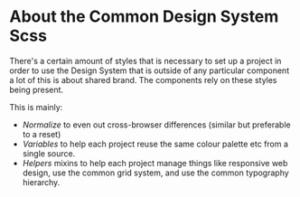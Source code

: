 # About the Common Design System Scss

There's a certain amount of styles that is necessary to set up a project in order to use the Design System that is outside of any particular component a lot of this is about shared brand. The components rely on these styles being present.

This is mainly:

- *Normalize* to even out cross-browser differences (similar but preferable to a reset)
- *Variables* to help each project reuse the same colour palette etc from a single source.
- *Helpers* mixins to help each project manage things like responsive web design, use the common grid system, and use the common typography hierarchy.